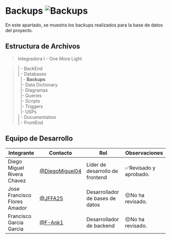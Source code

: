# Backups  ![Backups](https://img.shields.io/badge/MySQL-4479A1?style=for-the-badge&logo=mysql&logoColor=white)
En este apartado, se muestra los backups realizados para la base de datos del proyecto.

## Estructura de Archivos

>Integradora I -  One More Light<br>

>| - BackEnd <br>
>| - Databases <br>
>&nbsp;&nbsp;| - **Backups**<br>
>&nbsp;&nbsp;|- Data Dictionary<br>
>&nbsp;&nbsp;|- Diagramas<br>
>&nbsp;&nbsp;|- Queries<br>
>&nbsp;&nbsp;|- Scripts<br>
>&nbsp;&nbsp;|- Triggers<br>
>&nbsp;&nbsp;|- USPs<br>
>| - Documentation<br>
>| - FrontEnd

## Equipo de Desarrollo


|Integrante|Contacto|Rol|Observaciones|
|------------|--------|---|---|
|Diego Miguel Rivera Chavez|[@DiegoMiguel04](https://github.com/DiegoMiguel04)|Líder de desarrollo de frontend|✅Revisado y aprobado.|
|Jose Francisco Flores Amador|[@JFFA25](https://github.com/JFFA25)|Desarrollador de bases de datos|😔No ha revisado.|
|Francisco Garcia Garcia|[@F-Ank1](https://github.com/F-ank)|Desarrollador de backend|😔No ha revisado.|
